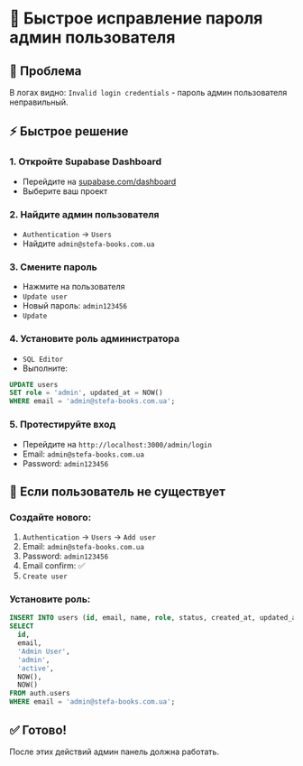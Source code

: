 # 🚀 Быстрое исправление пароля админ пользователя

## 🎯 Проблема
В логах видно: `Invalid login credentials` - пароль админ пользователя неправильный.

## ⚡ Быстрое решение

### 1. Откройте Supabase Dashboard
- Перейдите на [supabase.com/dashboard](https://supabase.com/dashboard)
- Выберите ваш проект

### 2. Найдите админ пользователя
- `Authentication` → `Users`
- Найдите `admin@stefa-books.com.ua`

### 3. Смените пароль
- Нажмите на пользователя
- `Update user`
- Новый пароль: `admin123456`
- `Update`

### 4. Установите роль администратора
- `SQL Editor`
- Выполните:
```sql
UPDATE users 
SET role = 'admin', updated_at = NOW()
WHERE email = 'admin@stefa-books.com.ua';
```

### 5. Протестируйте вход
- Перейдите на `http://localhost:3000/admin/login`
- Email: `admin@stefa-books.com.ua`
- Password: `admin123456`

## 🔄 Если пользователь не существует

### Создайте нового:
1. `Authentication` → `Users` → `Add user`
2. Email: `admin@stefa-books.com.ua`
3. Password: `admin123456`
4. Email confirm: ✅
5. `Create user`

### Установите роль:
```sql
INSERT INTO users (id, email, name, role, status, created_at, updated_at)
SELECT 
  id, 
  email, 
  'Admin User', 
  'admin', 
  'active', 
  NOW(), 
  NOW()
FROM auth.users 
WHERE email = 'admin@stefa-books.com.ua';
```

## ✅ Готово!
После этих действий админ панель должна работать.
